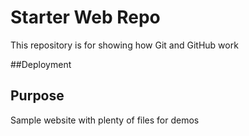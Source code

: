 # Starter Web Repo

This repository is for showing how Git and GitHub work

##Deployment


## Purpose

Sample website with plenty of files for demos
